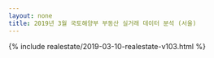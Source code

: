 ```yaml
---
layout: none
title: 2019년 3월 국토해양부 부동산 실거래 데이터 분석 (서울)  
---
```


{% include realestate/2019-03-10-realestate-v103.html %}